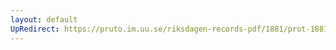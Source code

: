 ```yaml
---
layout: default
UpRedirect: https://pruto.im.uu.se/riksdagen-records-pdf/1881/prot-1881--fk--015/prot-1881--fk--015_004.pdf
---
```

